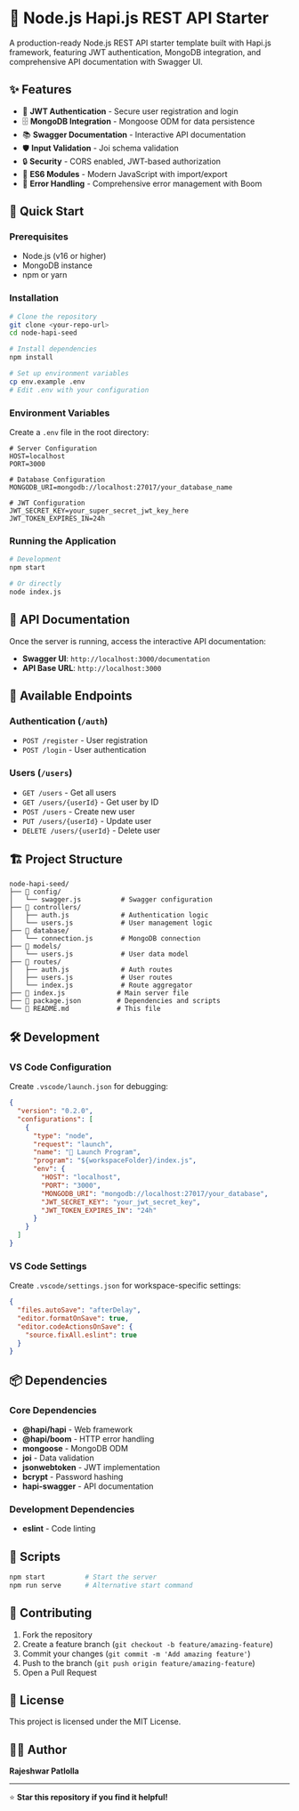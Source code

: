# 🚀 Node.js Hapi.js REST API Starter

A production-ready Node.js REST API starter template built with Hapi.js framework, featuring JWT authentication, MongoDB integration, and comprehensive API documentation with Swagger UI.

## ✨ Features

- 🔐 **JWT Authentication** - Secure user registration and login
- 🗄️ **MongoDB Integration** - Mongoose ODM for data persistence
- 📚 **Swagger Documentation** - Interactive API documentation
- 🛡️ **Input Validation** - Joi schema validation
- 🔒 **Security** - CORS enabled, JWT-based authorization
- 📝 **ES6 Modules** - Modern JavaScript with import/export
- 🚦 **Error Handling** - Comprehensive error management with Boom

## 🚀 Quick Start

### Prerequisites

- Node.js (v16 or higher)
- MongoDB instance
- npm or yarn

### Installation

```bash
# Clone the repository
git clone <your-repo-url>
cd node-hapi-seed

# Install dependencies
npm install

# Set up environment variables
cp env.example .env
# Edit .env with your configuration
```

### Environment Variables

Create a `.env` file in the root directory:

```env
# Server Configuration
HOST=localhost
PORT=3000

# Database Configuration
MONGODB_URI=mongodb://localhost:27017/your_database_name

# JWT Configuration
JWT_SECRET_KEY=your_super_secret_jwt_key_here
JWT_TOKEN_EXPIRES_IN=24h
```

### Running the Application

```bash
# Development
npm start

# Or directly
node index.js
```

## 📖 API Documentation

Once the server is running, access the interactive API documentation:

- **Swagger UI**: `http://localhost:3000/documentation`
- **API Base URL**: `http://localhost:3000`

## 🔌 Available Endpoints

### Authentication (`/auth`)
- `POST /register` - User registration
- `POST /login` - User authentication

### Users (`/users`)
- `GET /users` - Get all users
- `GET /users/{userId}` - Get user by ID
- `POST /users` - Create new user
- `PUT /users/{userId}` - Update user
- `DELETE /users/{userId}` - Delete user

## 🏗️ Project Structure

```
node-hapi-seed/
├── 📁 config/
│   └── swagger.js          # Swagger configuration
├── 📁 controllers/
│   ├── auth.js             # Authentication logic
│   └── users.js            # User management logic
├── 📁 database/
│   └── connection.js       # MongoDB connection
├── 📁 models/
│   └── users.js            # User data model
├── 📁 routes/
│   ├── auth.js             # Auth routes
│   ├── users.js            # User routes
│   └── index.js            # Route aggregator
├── 📄 index.js             # Main server file
├── 📄 package.json         # Dependencies and scripts
└── 📄 README.md            # This file
```

## 🛠️ Development

### VS Code Configuration

Create `.vscode/launch.json` for debugging:

```json
{
  "version": "0.2.0",
  "configurations": [
    {
      "type": "node",
      "request": "launch",
      "name": "🚀 Launch Program",
      "program": "${workspaceFolder}/index.js",
      "env": {
        "HOST": "localhost",
        "PORT": "3000",
        "MONGODB_URI": "mongodb://localhost:27017/your_database",
        "JWT_SECRET_KEY": "your_jwt_secret_key",
        "JWT_TOKEN_EXPIRES_IN": "24h"
      }
    }
  ]
}
```

### VS Code Settings

Create `.vscode/settings.json` for workspace-specific settings:

```json
{
  "files.autoSave": "afterDelay",
  "editor.formatOnSave": true,
  "editor.codeActionsOnSave": {
    "source.fixAll.eslint": true
  }
}
```

## 📦 Dependencies

### Core Dependencies
- **@hapi/hapi** - Web framework
- **@hapi/boom** - HTTP error handling
- **mongoose** - MongoDB ODM
- **joi** - Data validation
- **jsonwebtoken** - JWT implementation
- **bcrypt** - Password hashing
- **hapi-swagger** - API documentation

### Development Dependencies
- **eslint** - Code linting

## 🔧 Scripts

```bash
npm start          # Start the server
npm run serve      # Alternative start command
```

## 🤝 Contributing

1. Fork the repository
2. Create a feature branch (`git checkout -b feature/amazing-feature`)
3. Commit your changes (`git commit -m 'Add amazing feature'`)
4. Push to the branch (`git push origin feature/amazing-feature`)
5. Open a Pull Request

## 📄 License

This project is licensed under the MIT License.

## 👨‍💻 Author

**Rajeshwar Patlolla**

---

⭐ **Star this repository if you find it helpful!**
